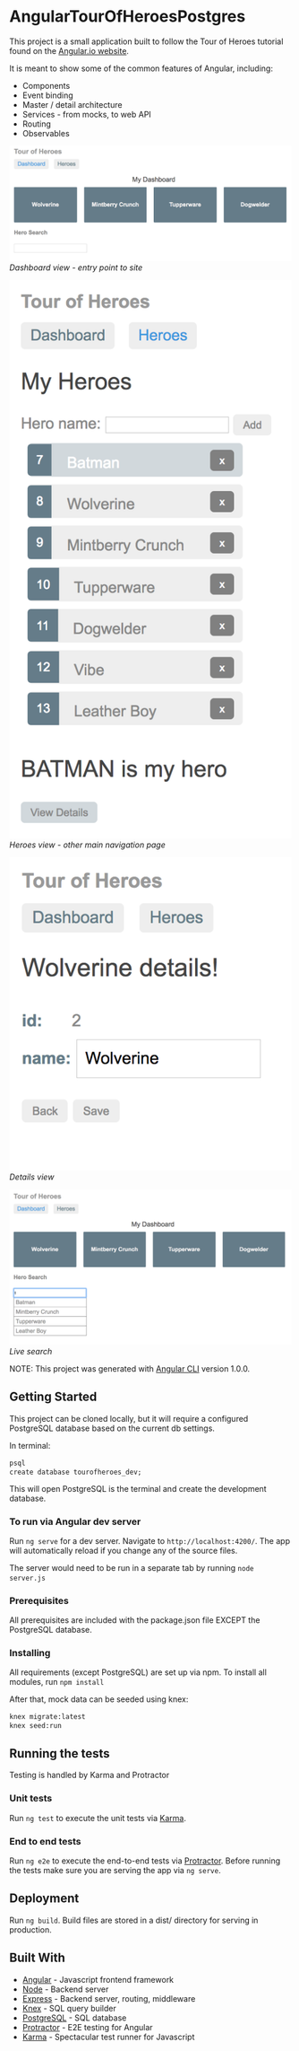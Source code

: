 # AngularTourOfHeroesPostgres

This project is a small application built to follow the Tour of Heroes tutorial found on the [Angular.io website](https://angular.io/).

It is meant to show some of the common features of Angular, including:
* Components
* Event binding
* Master / detail architecture
* Services - from mocks, to web API
* Routing
* Observables


![dashboard view](README/dashboard_view.png "Dashboard view")
*Dashboard view - entry point to site*

![heroes view](README/heroes_view.png "Heroes view")
*Heroes view - other main navigation page*

![details view](README/details_view.png "Details view")
*Details view*

![heroes search](README/hero_search.png "Heroes search")
*Live search*

NOTE: This project was generated with [Angular CLI](https://github.com/angular/angular-cli) version 1.0.0.

## Getting Started
This project can be cloned locally, but it will require a configured PostgreSQL database based on the current db settings.

In terminal:
```
psql
create database tourofheroes_dev;
```
This will open PostgreSQL is the terminal and create the development database.

### To run via Angular dev server
Run `ng serve` for a dev server. Navigate to `http://localhost:4200/`. The app will automatically reload if you change any of the source files.

The server would need to be run in a separate tab by running `node server.js`

### Prerequisites

All prerequisites are included with the package.json file EXCEPT the PostgreSQL database.

### Installing

All requirements (except PostgreSQL) are set up via npm. To install all modules, run `npm install`

After that, mock data can be seeded using knex:
```
knex migrate:latest
knex seed:run
```

## Running the tests
Testing is handled by Karma and Protractor

### Unit tests
Run `ng test` to execute the unit tests via [Karma](https://karma-runner.github.io).

### End to end tests
Run `ng e2e` to execute the end-to-end tests via [Protractor](http://www.protractortest.org/).
Before running the tests make sure you are serving the app via `ng serve`.

## Deployment
Run `ng build`. Build files are stored in a dist/ directory for serving in production.

## Built With
* [Angular](https://angular.io/) - Javascript frontend framework
* [Node](https://nodejs.org/en/) - Backend server
* [Express](http://expressjs.com/) - Backend server, routing, middleware
* [Knex](http://knexjs.org/) - SQL query builder
* [PostgreSQL](https://www.postgresql.org/) - SQL database
* [Protractor](http://www.protractortest.org/) - E2E testing for Angular
* [Karma](https://karma-runner.github.io) - Spectacular test runner for Javascript

